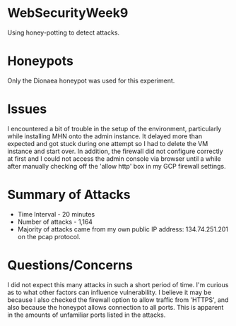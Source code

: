 # WebSecurityWeek9
Using honey-potting to detect attacks. 

# Honeypots 
 Only the Dionaea honeypot was used for this experiment. 
 
# Issues 

 I encountered a bit of trouble in the setup of the environment, particularly while installing MHN onto the admin instance. It delayed more than expected and got stuck during one attempt so I had to delete the VM instance and start over. In addition, the firewall did not configure correctly at first and I could not access the admin console via browser until a while after manually checking off the 'allow http' box in my GCP firewall settings. 
 
 # Summary of Attacks 
 
  - Time Interval - 20 minutes
  - Number of attacks - 1,164
  - Majority of attacks came from my own public IP address: 134.74.251.201 on the pcap protocol. 
  
# Questions/Concerns

   I did not expect this many attacks in such a short period of time. I'm curious as to what other factors can influence vulnerability. I believe it may be because I also checked the firewall option to allow traffic from 'HTTPS', and also because the honeypot allows connection to all ports. This is apparent in the amounts of unfamiliar ports listed in the attacks.
